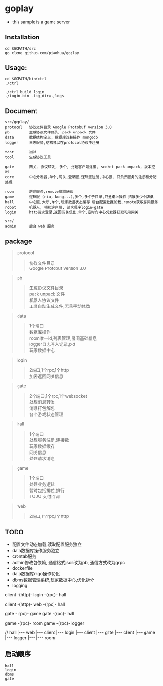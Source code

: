 # goplay

* this sample is a game server

## Installation

```
cd $GOPATH/src
go clone github.com/piaohua/goplay
```

## Usage:

```
cd $GOPATH/bin/ctrl
./ctrl

./ctrl build login
./login-bin -log_dir=./logs
```

## Document
```
src/goplay/
protocol   协议文件目录 Google Protobuf version 3.0
pb         生成协议文件目录, pack unpack 文件
data       数据结构定义, 数据库连接操作 mongodb
logger     日志服务,结构可以在protocol协议中注册

test       测试
tool       生成协议工具

gate       网关, 协议转发, 多个, 处理客户端连接, scoket pack unpack, 版本控制
core       中心分发器,单个,网关,登录服,逻辑服注册,中心服, 只负责服务的注册和分配处理

room       房间服务,remote获取通信
game       逻辑服 (niu, kong...),多个,多个子目录,只是桌上操作,拓展多少个牌桌
hall       中心服,大厅,单个,玩家数据状态缓存,后台配置数据加载,remote获取房间服务
robot      机器人, 模拟客户端, 请求顺序login-gate
login      http请求登录,返回网关信息,单个,定时向中心分发器获取可用网关

src/
admin      后台 web 服务
```

## package
>protocol</br>
>>协议文件目录</br>
>>Google Protobuf version 3.0</br>

>pb</br>
>>生成协议文件目录</br>
>>pack unpack 文件</br>
>>机器人协议文件</br>
>>工具自动生成文件,无需手动修改</br>

>data</br>
>>1个端口</br>
>>数据库操作</br>
>>room唯一id,列表管理,房间基础信息</br>
>>logger日志写入记录,pid</br>
>>玩家数据中心</br>

>login</br>
>>2端口,1个rpc,1个http</br>
>>加密返回网关信息</br>

>gate</br>
>>2个端口,1个rpc,1个websocket</br>
>>处理消息转发</br>
>>消息打包解包</br>
>>各个游戏状态管理</br>

>hall</br>
>>1个端口</br>
>>处理服务注册,连接数</br>
>>玩家数据缓存</br>
>>网关信息</br>
>>处理请求消息</br>

>game</br>
>>1个端口</br>
>>处理业务逻辑</br>
>>暂时包括排位,排行</br>
>>TODO 支付回调</br>

>web
>>2端口,1个rpc,1个http</br>

## TODO
* 配置文件动态加载,读取配置服务独立
* data数据库操作服务独立
* crontab服务
* admin修改包依赖, 通信格式json改为pb, 通信方式改为grpc
* dockerfile
* data数据库mgo操作优化
* dbms数据管理系统,玩家数据中心,优化拆分
* logging

client -(http)- login -(rpc)- hall

client -(http)- web -(rpc)- hall

gate -(rpc)- game
gate -(rpc)- hall

game -(rpc)- room
game -(rpc)- logger

//
hall |--- web    |---  client
     |--- login  |---  client
     |--- gate   |---  client
                 |---  game  |--- logger
                 |---        |--- room

## 启动顺序
    hall
    login
    dbms
    gate
